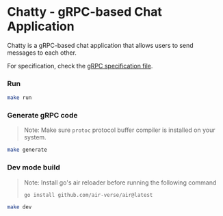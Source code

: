 # Chatty - gRPC-based Chat Application

Chatty is a gRPC-based chat application that allows users to send messages to each other.

For specification, check the [gRPC specification file](./proto/chatty.proto).

### Run

```bash
make run
```

### Generate gRPC code

> Note: Make sure `protoc` protocol buffer compiler is installed on your system.

```bash
make generate
```

### Dev mode build

> Note: Install go's air reloader before running the following command
> ```bash
> go install github.com/air-verse/air@latest
> ```

```bash
make dev
```
